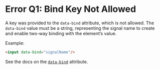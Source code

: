 # Error Q1: Bind Key Not Allowed

A key was provided to the `data-bind` attribute, which is not allowed. The `data-bind` value must be a string, representing the signal name to create and enable two-way binding with the element’s value.

Example:

```html
<input data-bind="signalName"/>
```

See the docs on the [`data-bind`](https://data-star.dev/reference/plugins_attributes#bind) attribute.